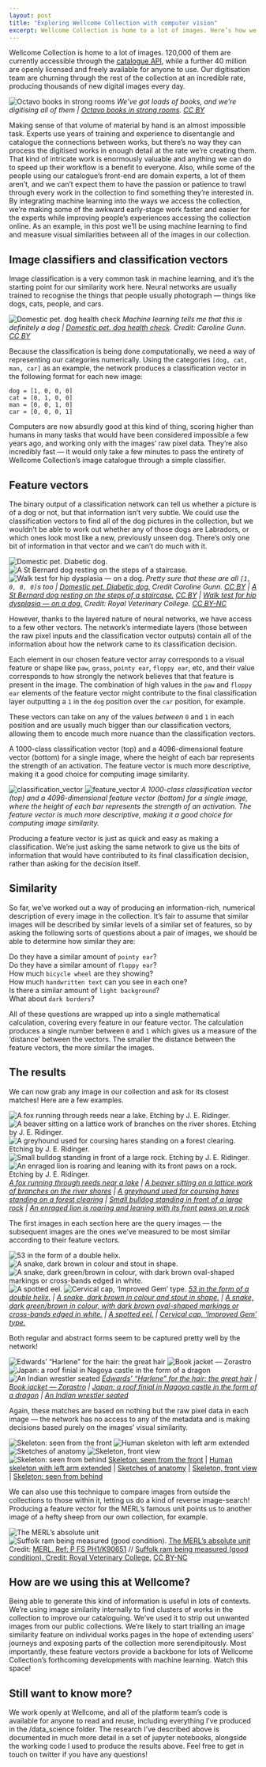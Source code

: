 ```yaml
---
layout: post
title: "Exploring Wellcome Collection with computer vision"
excerpt: Wellcome Collection is home to a lot of images. Here’s how we’re using machine learning to improve access to them.
---
```


Wellcome Collection is home to a lot of images. 120,000 of them are currently accessible through the [catalogue API](https://developers.wellcomecollection.org/catalogue), while a further 40 million are openly licensed and freely available for anyone to use. Our digitisation team are churning through the rest of the collection at an incredible rate, producing thousands of new digital images every day.

![Octavo books in strong rooms](https://iiif.wellcomecollection.org/image/L0015802.jpg/full/full/0/default.jpg)
_We’ve got loads of books, and we’re digitising all of them | [Octavo books in strong rooms](https://wellcomecollection.org/works/ytgd5t2s). [CC BY](https://creativecommons.org/licenses/by/4.0/)_

Making sense of that volume of material by hand is an almost impossible task. Experts use years of training and experience to disentangle and catalogue the connections between works, but there’s no way they can process the digitised works in enough detail at the rate we’re creating them. That kind of intricate work is enormously valuable and anything we can do to speed up their workflow is a benefit to everyone.
Also, while some of the people using our catalogue’s front-end are domain experts, a lot of them aren’t, and we can’t expect them to have the passion or patience to trawl through every work in the collection to find something they’re interested in.
By integrating machine learning into the ways we access the collection, we’re making some of the awkward early-stage work faster and easier for the experts while improving people’s experiences accessing the collection online.
As an example, in this post we’ll be using machine learning to find and measure visual similarities between all of the images in our collection.

## Image classifiers and classification vectors

Image classification is a very common task in machine learning, and it’s the starting point for our similarity work here.
Neural networks are usually trained to recognise the things that people usually photograph — things like dogs, cats, people, and cars.

![Domestic pet. dog health check](https://iiif.wellcomecollection.org/image/A0001296.jpg/full/full/0/default.jpg)
_Machine learning tells me that this is definitely a dog | [Domestic pet. dog health check](https://iiif.wellcomecollection.org/image/A0001296.jpg/full/full/0/default.jpges/by/4.0/). Credit: Caroline Gunn. [CC BY](https://creativecommons.org/licenses/by/4.0/)_

Because the classification is being done computationally, we need a way of representing our categories numerically. Using the categories `[dog, cat, man, car]` as an example, the network produces a classification vector in the following format for each new image:

```
dog = [1, 0, 0, 0]
cat = [0, 1, 0, 0]
man = [0, 0, 1, 0]
car = [0, 0, 0, 1]
```

Computers are now absurdly good at this kind of thing, scoring higher than humans in many tasks that would have been considered impossible a few years ago, and working only with the images’ raw pixel data. They’re also incredibly fast — it would only take a few minutes to pass the entirety of Wellcome Collection’s image catalogue through a simple classifier.

## Feature vectors

The binary output of a classification network can tell us whether a picture is of a dog or not, but that information isn’t very subtle. We could use the classification vectors to find all of the dog pictures in the collection, but we wouldn’t be able to work out whether any of those dogs are Labradors, or which ones look most like a new, previously unseen dog. There’s only one bit of information in that vector and we can’t do much with it.

![Domestic pet. Diabetic dog.](https://iiif.wellcomecollection.org/image/A0001300.jpg/full/full/0/default.jpg)
![A St Bernard dog resting on the steps of a staircase.](https://iiif.wellcomecollection.org/image/V0021884.jpg/full/full/0/default.jpg)
![Walk test for hip dysplasia — on a dog.](https://iiif.wellcomecollection.org/image/A0000035.jpg/full/full/0/default.jpg)
_Pretty sure that these are all `[1, 0, 0, 0]`s too | [Domestic pet. Diabetic dog.](https://wellcomecollection.org/works/t42nr3ke) Credit Caroline Gunn. [CC BY](https://creativecommons.org/licenses/by/4.0/) | [A St Bernard dog resting on the steps of a staircase.](https://wellcomecollection.org/works/tetkyhr7) [CC BY](https://creativecommons.org/licenses/by/4.0/) | [Walk test for hip dysplasia — on a dog.](https://wellcomecollection.org/works/wvmaevhm) Credit: Royal Veterinary College. [CC BY-NC](https://creativecommons.org/licenses/by-nc/4.0/)_

However, thanks to the layered nature of neural networks, we have access to a few other vectors. The network’s intermediate layers (those between the raw pixel inputs and the classification vector outputs) contain all of the information about how the network came to its classification decision.

Each element in our chosen feature vector array corresponds to a visual feature or shape like `paw`, `grass`, `pointy ear`, `floppy ear`, etc, and their value corresponds to how strongly the network believes that that feature is present in the image. The combination of high values in the `paw` and `floppy ear` elements of the feature vector might contribute to the final classification layer outputting a `1` in the `dog` position over the `car` position, for example.

These vectors can take on any of the values _between_ `0` and `1` in each position and are usually much bigger than our classification vectors, allowing them to encode much more nuance than the classification vectors.

A 1000-class classification vector (top) and a 4096-dimensional feature vector (bottom) for a single image, where the height of each bar represents the strength of an activation. The feature vector is much more descriptive, making it a good choice for computing image similarity.

![classification_vector](/assets/images/wellcome_computer_vision/classification_vector.png)
![feature_vector](/assets/images/wellcome_computer_vision/feature_vector.png)
_A 1000-class classification vector (top) and a 4096-dimensional feature vector (bottom) for a single image, where the height of each bar represents the strength of an activation. The feature vector is much more descriptive, making it a good choice for computing image similarity._

Producing a feature vector is just as quick and easy as making a classification. We’re just asking the same network to give us the bits of information that would have contributed to its final classification decision, rather than asking for the decision itself.

## Similarity

So far, we’ve worked out a way of producing an information-rich, numerical description of every image in the collection. It’s fair to assume that similar images will be described by similar levels of a similar set of features, so by asking the following sorts of questions about a pair of images, we should be able to determine how similar they are:

Do they have a similar amount of `pointy ear`?  
Do they have a similar amount of `floppy ear`?  
How much `bicycle wheel` are they showing?  
How much `handwritten text` can you see in each one?  
Is there a similar amount of `light background`?  
What about `dark borders`?

All of these questions are wrapped up into a single mathematical calculation, covering every feature in our feature vector. The calculation produces a single number between `0` and `1` which gives us a measure of the ‘distance’ between the vectors. The smaller the distance between the feature vectors, the more similar the images.

## The results

We can now grab any image in our collection and ask for its closest matches! Here are a few examples.

![A fox running through reeds near a lake. Etching by J. E. Ridinger.](https://iiif.wellcomecollection.org/image/V0021056EL.jpg/full/full/0/default.jpg)
![A beaver sitting on a lattice work of branches on the river shores. Etching by J. E. Ridinger.](https://iiif.wellcomecollection.org/image/V0021069.jpg/full/full/0/default.jpg)
![A greyhound used for coursing hares standing on a forest clearing. Etching by J. E. Ridinger.](https://iiif.wellcomecollection.org/image/V0021042EL.jpg/full/full/0/default.jpg)
![Small bulldog standing in front of a large rock. Etching by J. E. Ridinger.](https://iiif.wellcomecollection.org/image/V0021036ER.jpg/full/full/0/default.jpg)
![An enraged lion is roaring and leaning with its front paws on a rock. Etching by J. E. Ridinger.](https://iiif.wellcomecollection.org/image/V0021051ER.jpg/full/full/0/default.jpg)
_[A fox running through reeds near a lake](https://wellcomecollection.org/works/wkbsmkxj) | [A beaver sitting on a lattice work of branches on the river shores](https://wellcomecollection.org/works/jqygh5zs) | [A greyhound used for coursing hares standing on a forest clearing](https://wellcomecollection.org/works/frup56pv) | [Small bulldog standing in front of a large rock](https://wellcomecollection.org/works/qmq2n7jd) | [An enraged lion is roaring and leaning with its front paws on a rock](https://wellcomecollection.org/works/gmnpbrfs)_

The first images in each section here are the query images — the subsequent images are the ones we’ve measured to be most similar according to their feature vectors.

![53 in the form of a double helix.](https://iiif.wellcomecollection.org/image/B0004904.jpg/full/full/0/default.jpg)
![A snake, dark brown in colour and stout in shape.](https://iiif.wellcomecollection.org/image/V0023387.jpg/full/full/0/default.jpg)
![A snake, dark green/brown in colour, with dark brown oval-shaped markings or cross-bands edged in white.](https://iiif.wellcomecollection.org/image/V0023408.jpg/full/full/0/default.jpg)
![A spotted eel.](https://iiif.wellcomecollection.org/image/V0022070.jpg/full/full/0/default.jpg)
![Cervical cap, ‘Improved Gem’ type.](https://iiif.wellcomecollection.org/image/L0065286.jpg/full/full/0/default.jpg)
_[53 in the form of a double helix.](https://wellcomecollection.org/works/hg3eqrjd) | [A snake, dark brown in colour and stout in shape.](https://wellcomecollection.org/works/ck9t8pq7) | [A snake, dark green/brown in colour, with dark brown oval-shaped markings or cross-bands edged in white.](https://wellcomecollection.org/works/ey57cgyk) | [A spotted eel.](https://wellcomecollection.org/works/b22kvhud) | [Cervical cap, ‘Improved Gem’ type.](https://wellcomecollection.org/works/g27dnk3c)_

Both regular and abstract forms seem to be captured pretty well by the network!

![Edwards’ “Harlene” for the hair: the great hair](https://iiif.wellcomecollection.org/image/L0031645.jpg/full/full/0/default.jpg)
![Book jacket — Zorastro](https://iiif.wellcomecollection.org/image/L0043530.jpg/full/full/0/default.jpg)
![Japan: a roof finial in Nagoya castle in the form of a dragon](https://iiif.wellcomecollection.org/image/V0047438.jpg/full/full/0/default.jpg)
![An Indian wrestler seated](https://iiif.wellcomecollection.org/image/L0041027.jpg/full/full/0/default.jpg)
_[Edwards’ “Harlene” for the hair: the great hair](https://wellcomecollection.org/works/pax824ry) | [Book jacket — Zorastro](https://wellcomecollection.org/works/ztj53jzf) | [Japan: a roof finial in Nagoya castle in the form of a dragon](https://wellcomecollection.org/works/x75y4cdb) | [An Indian wrestler seated](https://wellcomecollection.org/works/wvezezey)_

Again, these matches are based on nothing but the raw pixel data in each image — the network has no access to any of the metadata and is making decisions based purely on the images’ visual similarity.

![Skeleton: seen from the front](https://iiif.wellcomecollection.org/image/V0007938EL.jpg/full/full/0/default.jpg)
![Human skeleton with left arm extended](https://iiif.wellcomecollection.org/image/V0008045.jpg/full/full/0/default.jpg)
![Sketches of anatomy](https://iiif.wellcomecollection.org/image/L0011851.jpg/full/full/0/default.jpg)
![Skeleton, front view](https://iiif.wellcomecollection.org/image/V0008168.jpg/full/full/0/default.jpg)
![Skeleton: seen from behind](https://iiif.wellcomecollection.org/image/V0007939EL.jpg/full/full/0/default.jpg)
[Skeleton: seen from the front](https://wellcomecollection.org/works/vzqmu92e) | [Human skeleton with left arm extended](https://wellcomecollection.org/works/qwcrcssy) | [Sketches of anatomy](https://wellcomecollection.org/works/vasu72w2) | [Skeleton, front view](https://wellcomecollection.org/works/ry58kfpm) | [Skeleton: seen from behind](https://wellcomecollection.org/works/ubv8fjgb)

We can also use this technique to compare images from outside the collections to those within it, letting us do a kind of reverse image-search! Producing a feature vector for the MERL’s famous unit points us to another image of a hefty sheep from our own collection, for example.

![The MERL’s absolute unit](https://pbs.twimg.com/media/DaWITF5WsAI-CYU?format=jpg&name=large)
![Suffolk ram being measured (good condition).](https://iiif.wellcomecollection.org/image/A0000818.jpg/full/full/0/default.jpg)
[The MERL’s absolute unit](https://twitter.com/TheMERL/status/983341970318938112) Credit: [MERL. Ref: P FS PH1/K90651](https://www.reading.ac.uk/merl/research/countrysideimages/merl-PFSPH1_K90651.aspx) // [Suffolk ram being measured (good condition). Credit: Royal Veterinary College.](https://wellcomecollection.org/works/fa4bnckm) [CC BY-NC](https://creativecommons.org/licenses/by-nc/4.0/)

## How are we using this at Wellcome?

Being able to generate this kind of information is useful in lots of contexts. We’re using image similarity internally to find clusters of works in the collection to improve our cataloguing. We’ve used it to strip out unwanted images from our public collections. We’re likely to start trialling an image similarity feature on individual works pages in the hope of extending users’ journeys and exposing parts of the collection more serendipitously. Most importantly, these feature vectors provide a backbone for lots of Wellcome Collection’s forthcoming developments with machine learning. Watch this space!

## Still want to know more?

We work openly at Wellcome, and all of the platform team’s code is available for anyone to read and reuse, including everything I’ve produced in the /data_science folder. The research I’ve described above is documented in much more detail in a set of jupyter notebooks, alongside the working code I used to produce the results above. Feel free to get in touch on twitter if you have any questions!
